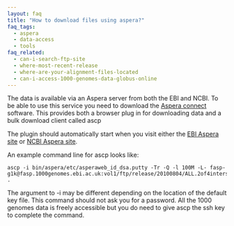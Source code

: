 ```yaml
---
layout: faq
title: "How to download files using aspera?"
faq_tags:
  - aspera
  - data-access
  - tools
faq_related:
  - can-i-search-ftp-site
  - where-most-recent-release
  - where-are-your-alignment-files-located
  - can-i-access-1000-genomes-data-globus-online
---
```


The data is available via an Aspera server from both the EBI and NCBI. To be able to use this service you need to download the [Aspera connect](http://asperasoft.com/software/transfer-clients/connect-web-browser-plug-in/) software. This provides both a browser plug in for downloading data and a bulk download client called ascp

The plugin should automatically start when you visit either the [EBI Aspera site](http://dev.1000genomes.org/aspera) or [NCBI Aspera site](http://www.ncbi.nlm.nih.gov/projects/faspftp/1000genomes/).

An example command line for ascp looks like:

    ascp -i bin/aspera/etc/asperaweb_id_dsa.putty -Tr -Q -l 100M -L- fasp-g1k@fasp.1000genomes.ebi.ac.uk:vol1/ftp/release/20100804/ALL.2of4intersection.20100804.genotypes.vcf.gz .

The argument to -i may be different depending on the location of the default key file. This command should not ask you for a password. All the 1000 genomes data is freely accessible but you do need to give ascp the ssh key to complete the command.
